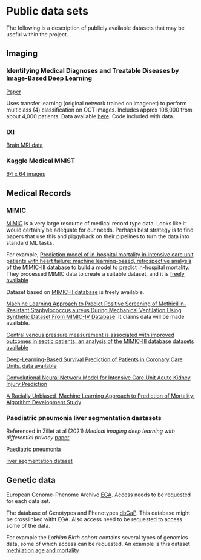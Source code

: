 # Public data sets

The following is a description of publicly available datasets that may be useful within the project.

## Imaging

### Identifying Medical Diagnoses and Treatable Diseases by Image-Based Deep Learning

[Paper](https://www.sciencedirect.com/science/article/pii/S0092867418301545?via%3Dihub)

Uses transfer learning (original network trained on imagenet) to perform multiclass (4) classification on OCT images. Includes approx 108,000 from about 4,000 patients. Data available [here](https://data.mendeley.com/datasets/rscbjbr9sj/3). Code included with data.

### IXI

[Brain MRI data](https://brain-development.org/ixi-dataset/)

### Kaggle Medical MNIST

[64 x 64 images](https://www.kaggle.com/andrewmvd/medical-mnist)

## Medical Records

### MIMIC

[MIMIC](https://mimic.mit.edu/) is a very large resource of medical record type data. Looks like it would certainly be adequate for our needs. Perhaps best strategy is to find papers that use this and piggyback on their pipelines to turn the data into standard ML tasks.

For example, [Prediction model of in-hospital mortality in intensive care unit patients with heart failure: machine learning-based, retrospective analysis of the MIMIC-III database](https://bmjopen.bmj.com/content/11/7/e044779) to build a model to predict in-hospital mortality. They processed MIMIC data to create a suitable dataset, and it is [freely available](https://datadryad.org/stash/dataset/doi:10.5061%2Fdryad.0p2ngf1zd)

Dataset based on [MIMIC-II database](https://physionet.org/content/mimic2-iaccd/1.0/) is freely available.

[Machine Learning Approach to Predict Positive Screening of Methicillin-Resistant Staphylococcus aureus During Mechanical Ventilation Using Synthetic Dataset From MIMIC-IV Database](https://www.ncbi.nlm.nih.gov/pmc/articles/PMC8635043/). It claims data will be made available.

[Central venous pressure measurement is associated with improved outcomes in septic patients: an analysis of the MIMIC-III database](https://www.ncbi.nlm.nih.gov/pmc/articles/PMC7358999/) [datasets available](https://physionet.org/works/MIMICIIIClinicalDatabase/files/)

[Deep-Learning-Based Survival Prediction of Patients in Coronary Care Units.](https://www.hindawi.com/journals/cmmm/2021/5745304/) [data available](https://mimic.mit.edu/)

[Convolutional Neural Network Model for Intensive Care Unit Acute Kidney Injury Prediction](https://www.ncbi.nlm.nih.gov/pmc/articles/PMC8116756/)

[A Racially Unbiased, Machine Learning Approach to Prediction of Mortality: Algorithm Development Study](https://www.ncbi.nlm.nih.gov/pmc/articles/PMC7644374/)

### Paediatric pneumonia liver segmentation daatasets
Referenced in Zillet at al (2021) *Medical imaging deep learning with differential privacy* [paper](https://www.nature.com/articles/s41598-021-93030-0.pdf)

[Paediatric pneumonia](https://data.mendeley.com/datasets/rscbjbr9sj/3)

[liver segmentation dataset](http://medicaldecathlon.com)



## Genetic data

European Genome-Phenome Archive [EGA](https://ega-archive.org/). Access needs to be requested for each data set.

The database of Genotypes and Phenotypes [dbGaP](https://www.ncbi.nlm.nih.gov/gap/). This database might be crosslinked witht EGA. Also access need to be requested to access some of the data.

For example the *Lothian Birth cohort* contains several types of genomics data, some of which access can be requested. An example is this dataset [methilation age and mortality](https://ega-archive.org/studies/phs000821)
